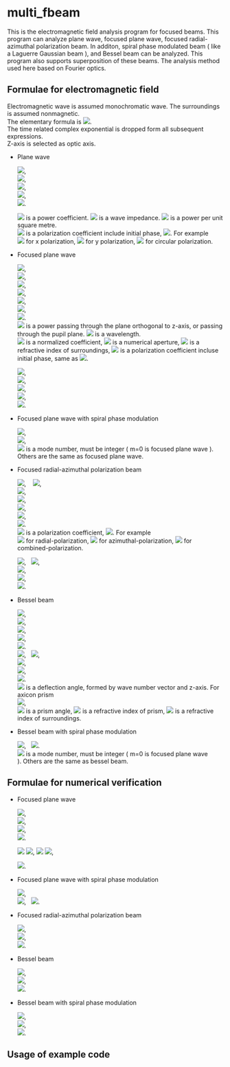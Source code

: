 # multi_fbeam
This is the electromagnetic field analysis program for focused beams.
This program can analyze plane wave, focused plane wave, focused radial-azimuthal polarization beam.
In additon, spiral phase modulated beam ( like a Laguerre Gaussian beam ), and Bessel beam can be analyzed. 
This program also supports superposition of these beams. The analysis method used here based on Fourier optics.

## Formulae for electromagnetic field
Electromagnetic wave is assumed monochromatic wave. 
The surroundings is assumed nonmagnetic.  
The elementary formula is <img src="https://latex.codecogs.com/gif.latex?u(\mathbf{r},t)=u(\mathbf{r})\exp(-i{\omega}t)">.    
The time related complex exponential is dropped form all subsequent expressions.  
Z-axis is selected as optic axis.

- Plane wave  

  <img src="https://latex.codecogs.com/gif.latex?\mathbf{E}(x,y,z)=E_0\mathbf{e}_0\exp(ik_zz)">,  
  <img src="https://latex.codecogs.com/gif.latex?\mathbf{H}(x,y,z)=H_0\mathbf{h}_0\exp(ik_zz)">,  
  <img src="https://latex.codecogs.com/gif.latex?E_0=\sqrt{2ZS}">,  
  <img src="https://latex.codecogs.com/gif.latex?H_0=\frac{E_0}{Z}">,  
  <img src="https://latex.codecogs.com/gif.latex?\mathbf{h}_0=\left(-e_{0y},e_{0x},0\right)">.
  
  <img src="https://latex.codecogs.com/gif.latex?E_0"> is a power coefficient.
  <img src="https://latex.codecogs.com/gif.latex?Z"> is a wave impedance.
  <img src="https://latex.codecogs.com/gif.latex?S"> is a power per unit square metre.  
  <img src="https://latex.codecogs.com/gif.latex?\mathbf{e}_0"> is a polarization coefficient include initial phase,
  <img src="https://latex.codecogs.com/gif.latex?|\mathbf{e}_0|=1">. For example   
  <img src="https://latex.codecogs.com/gif.latex?\mathbf{e}_0=(1,0,0)"> for x polarization,
  <img src="https://latex.codecogs.com/gif.latex?\mathbf{e}_0=(0,1,0)"> for y polarization,
  <img src="https://latex.codecogs.com/gif.latex?\mathbf{e}_0=\left(\frac{1}{\sqrt{2}},\pm\frac{i}{\sqrt{2}},0\right)"> for circular polarization.  


- Focused plane wave  

  <img src="https://latex.codecogs.com/gif.latex?\mathbf{E}(x,y,z)=E_0\int\!\!\!\int_{\Omega}\mathbf{e}(\theta,\phi)\exp\left(ik(x\sin\theta\cos\phi+y\sin\theta\sin\phi+z\cos\theta)\right)\sin\theta\,d(\sin\theta)d\phi">,  
  <img src="https://latex.codecogs.com/gif.latex?\Omega=\left\{(\sin\theta,\phi):0\le\sin\theta\le\frac{\mathrm{NA}}{n},-\pi<\phi\le\pi\right\}">,  
  <img src="https://latex.codecogs.com/gif.latex?e_{x}(\theta,\phi)=e_{px}(\sin^2\phi+\cos\theta\cos^2\phi)+e_{py}\sin\phi\cos\phi(\cos\theta-1)">,  
  <img src="https://latex.codecogs.com/gif.latex?e_{y}(\theta,\phi)=e_{px}(\sin\phi\cos\phi(\cos\theta-1)+e_{py}(\cos\theta\sin^2\phi+\cos^2\phi)">,  
  <img src="https://latex.codecogs.com/gif.latex?e_{z}(\theta,\phi)=-e_{px}\sin\theta\cos\phi-e_{py}\sin\theta\sin\phi">,  
  <img src="https://latex.codecogs.com/gif.latex?E_0=\sqrt{2ZP}\frac{1}{\lambda}">,  
  <img src="https://latex.codecogs.com/gif.latex?\mathbf{e}_p=\sqrt{\frac{1}{\pi}}\frac{n}{\mathrm{NA}}\mathbf{p}_f">.  
  <img src="https://latex.codecogs.com/gif.latex?P"> is a power passing through the plane orthogonal to z-axis, or passing through the pupil plane.
  <img src="https://latex.codecogs.com/gif.latex?\lambda"> is a wavelength.  
  <img src="https://latex.codecogs.com/gif.latex?\mathbf{e}_p"> is a normalized coefficient,
  <img src="https://latex.codecogs.com/gif.latex?\mathrm{NA}"> is a numerical aperture, 
  <img src="https://latex.codecogs.com/gif.latex?n"> is a refractive index of surroundings, 
  <img src="https://latex.codecogs.com/gif.latex?\mathbf{p}_f"> is a polarization coefficient incluse initial phase, same as
  <img src="https://latex.codecogs.com/gif.latex?\mathbf{e}_0">.  
  
  <img src="https://latex.codecogs.com/gif.latex?\mathbf{H}(x,y,z)=H_0\int\!\!\!\int_{\Omega}\mathbf{h}(\theta,\phi)\exp\left(ik(x\sin\theta\cos\phi+y\sin\theta\sin\phi+z\cos\theta)\right)\sin\theta\,d(\sin\theta)d\phi">,  
  <img src="https://latex.codecogs.com/gif.latex?h_x(\theta,\phi)=e_{px}\sin\phi\cos\phi(\cos\theta-1)-e_{py}(\sin^2\phi+\cos\theta\cos^2\phi)">,  
  <img src="https://latex.codecogs.com/gif.latex?h_y(\theta,\phi)=e_{px}(\cos\theta\sin^2\phi+\cos^2\phi)-e_{py}\sin\phi\cos\phi(\cos\theta-1)">,  
  <img src="https://latex.codecogs.com/gif.latex?h_z(\theta,\phi)=-e_{px}\sin\theta\sin\phi+e_{py}\sin\theta\cos\phi">,  
  <img src="https://latex.codecogs.com/gif.latex?H_0=\frac{E_0}{Z}">.  
  
- Focused plane wave with spiral phase modulation

  <img src="https://latex.codecogs.com/gif.latex?\mathbf{E}(x,y,z)=E_0\int\!\!\!\int_{\Omega}\mathbf{e}(\theta,\phi)\exp\left(ik(x\sin\theta\cos\phi+y\sin\theta\sin\phi+z\cos\theta)+im\phi\right)\sin\theta\,d(\sin\theta)d\phi">,  
  <img src="https://latex.codecogs.com/gif.latex?\mathbf{H}(x,y,z)=H_0\int\!\!\!\int_{\Omega}\mathbf{h}(\theta,\phi)\exp\left(ik(x\sin\theta\cos\phi+y\sin\theta\sin\phi+z\cos\theta)+im\phi\right)\sin\theta\,d(\sin\theta)d\phi">,  
  <img src="https://latex.codecogs.com/gif.latex?m"> is a mode number, must be integer ( m=0 is focused plane wave ).  
  Others are the same as focused plane wave.

- Focused radial-azimuthal polarization beam  

  <img src="https://latex.codecogs.com/gif.latex?\mathbf{E}(x,y,z)=E_0\int\!\!\!\int_{\Omega}\mathbf{e}(\theta,\phi)\exp\left(ik(x\sin\theta\cos\phi+y\sin\theta\sin\phi+z\cos\theta)\right)\sin\theta\,d(\sin\theta)d\phi">,  
  <img src="https://latex.codecogs.com/gif.latex?\Omega=\left\{(\sin\theta,\phi):0\le\sin\theta\le\frac{\mathrm{NA}}{n},-\pi<\phi\le\pi\right\}">,  
  <img src="https://latex.codecogs.com/gif.latex?e_x(\theta,\phi)=e_{vr}\cos\theta\cos\phi-e_{va}\sin\phi">,  
  <img src="https://latex.codecogs.com/gif.latex?e_y(\theta,\phi)=e_{vr}\cos\theta\sin\phi+e_{va}\cos\phi">,  
  <img src="https://latex.codecogs.com/gif.latex?e_z(\theta,\phi)=-e_{vr}\sin\theta">,  
  <img src="https://latex.codecogs.com/gif.latex?E_0=\sqrt{2ZP}\frac{1}{\lambda}">,  
  <img src="https://latex.codecogs.com/gif.latex?\mathbf{e}_v=(e_{vr},e_{va})=\sqrt{\frac{1}{\pi}}\frac{n}{\mathrm{NA}}\mathbf{p}_v">.  
  <img src="https://latex.codecogs.com/gif.latex?\mathbf{p}_v"> is a polarization coefficient, 
  <img src="https://latex.codecogs.com/gif.latex?|\mathbf{p}_v|=1">. For example  
  <img src="https://latex.codecogs.com/gif.latex?\mathbf{p}_v=(1,0)"> for radial-polarization, 
  <img src="https://latex.codecogs.com/gif.latex?\mathbf{p}_v=(0,1)"> for azimuthal-polarization, 
  <img src="https://latex.codecogs.com/gif.latex?\mathbf{p}_v=\left(\frac{1}{\sqrt{2}},\frac{1}{\sqrt{2}}\right)"> for combined-polarization.  
  
  <img src="https://latex.codecogs.com/gif.latex?\mathbf{H}(x,y,z)=H_0\int\!\!\!\int_{\Omega}\mathbf{h}(\theta,\phi)\exp\left(ik(x\sin\theta\cos\phi+y\sin\theta\sin\phi+z\cos\theta)\right)\sin\theta\,d(\sin\theta)d\phi">,  
  <img src="https://latex.codecogs.com/gif.latex?h_x(\theta,\phi)=-e_{va}\cos\theta\cos\phi-e_{vr}\sin\phi">,  
  <img src="https://latex.codecogs.com/gif.latex?h_y(\theta,\phi)=-e_{va}\cos\theta\sin\phi+e_{vr}\cos\phi">,  
  <img src="https://latex.codecogs.com/gif.latex?h_z(\theta,\phi)=e_{va}\sin\theta">,  
  <img src="https://latex.codecogs.com/gif.latex?H_0=\frac{E_0}{Z}">.  

- Bessel beam  

  <img src="https://latex.codecogs.com/gif.latex?\mathbf{E}(x,y,z)=E_0\int_0^{2\pi}\mathbf{e}(\theta_d,\phi)\exp\left(ik(x\sin\theta_d\cos\phi+y\sin\theta_d\sin\phi+z\cos\theta_d)\right)\sin\theta_d\,d\phi">,  
  <img src="https://latex.codecogs.com/gif.latex?e_x(\theta_d,\phi)=p_{fx}(\sin^2\phi+\cos\theta_d\cos^2\phi)+p_{fy}\sin\phi\cos\phi(\cos\theta_d-1)">,  
  <img src="https://latex.codecogs.com/gif.latex?e_y(\theta_d,\phi)=p_{fx}\sin\phi\cos\phi(\cos\theta_d-1)+p_{fy}(\cos\theta_d\sin^2\phi+\cos^2\phi)">,  
  <img src="https://latex.codecogs.com/gif.latex?e_z(\theta_d,\phi)=-p_{fx}\sin\theta_d\cos\phi-p_{fy}\sin\theta_d\sin\phi">,  
  <img src="https://latex.codecogs.com/gif.latex?E_0=\sqrt{2ZS}">.  
  <img src="https://latex.codecogs.com/gif.latex?\mathbf{H}(x,y,z)=H_0\int_0^{2\pi}\mathbf{h}(\theta_d,\phi)\exp\left(ik(x\sin\theta_d\cos\phi+y\sin\theta_d\sin\phi+z\cos\theta_d)\right)\sin\theta_d\,d\phi">,  
  <img src="https://latex.codecogs.com/gif.latex?h_x(\theta_d,\phi)=-p_{fy}(\sin^2\phi+\cos\theta_d\cos^2\phi)-p_{fx}\sin\phi\cos\phi(\cos\theta_d-1)">,  
  <img src="https://latex.codecogs.com/gif.latex?h_y(\theta_d,\phi)=-p_{fy}\sin\phi\cos\phi(\cos\theta_d-1)+p_{fx}(\cos\theta_d\sin^2\phi+\cos^2\phi)">,  
  <img src="https://latex.codecogs.com/gif.latex?h_z(\theta_d,\phi)=p_{fy}\sin\theta_d\cos\phi-p_{fx}\sin\theta_d\sin\phi">,  
  <img src="https://latex.codecogs.com/gif.latex?H_0=\frac{E_0}{Z}">.    
  <img src="https://latex.codecogs.com/gif.latex?\theta_d"> is a deflection angle, formed by wave number vector and z-axis. For axicon prism  
  <img src="https://latex.codecogs.com/gif.latex?\theta_d=\sin^{-1}\left(\frac{n_p}{n_s}\sin\theta_p\right)-\theta_p">,  
  <img src="https://latex.codecogs.com/gif.latex?\theta_p"> is a prism angle,
  <img src="https://latex.codecogs.com/gif.latex?n_p"> is a refractive index of prism,
  <img src="https://latex.codecogs.com/gif.latex?n_s"> is a refractive index of surroundings.
  
- Bessel beam with spiral phase modulation  

  <img src="https://latex.codecogs.com/gif.latex?\mathbf{E}(x,y,z)=E_0\int_0^{2\pi}\mathbf{e}(\theta_d,\phi)\exp\left(ik(x\sin\theta_d\cos\phi+y\sin\theta_d\sin\phi+z\cos\theta_d)+im\phi\right)\sin\theta_d\,d\phi">,  
  <img src="https://latex.codecogs.com/gif.latex?\mathbf{H}(x,y,z)=H_0\int_0^{2\pi}\mathbf{h}(\theta_d,\phi)\exp\left(ik(x\sin\theta_d\cos\phi+y\sin\theta_d\sin\phi+z\cos\theta_d)+im\phi\right)\sin\theta_d\,d\phi">.  
  <img src="https://latex.codecogs.com/gif.latex?m"> is a mode number, must be integer ( m=0 is focused plane wave ). Others are the same as bessel beam.
  
  
## Formulae for numerical verification  

- Focused plane wave  

  <img src="https://latex.codecogs.com/gif.latex?E_x(0,0,0)=E_0e_{px}\frac{\pi}{6}\left(2\sin^2\theta_M\cos\theta_M+3\sin^2\theta_M-2\cos\theta_M+2\right)">,  
  <img src="https://latex.codecogs.com/gif.latex?E_y(0,0,0)=E_0e_{py}\frac{\pi}{6}\left(2\sin^2\theta_M\cos\theta_M+3\sin^2\theta_M-2\cos\theta_M+2\right)">,  
  <img src="https://latex.codecogs.com/gif.latex?E_z(0,0,0)=0">,  
  <img src="https://latex.codecogs.com/gif.latex?\sin\theta_M=\frac{\mathrm{NA}}{n}">.
  
  <img src="https://latex.codecogs.com/gif.latex?E_x(0,0,z)=E_0e_{px}\frac{\pi}{k^3z^3}\left[\exp(ikz\cos\theta_M)\left\{ik^2z^2\cos\theta_M(\cos\theta_M+1)-kz(2\cos\theta_M+1)-2i\right\}\right.">    
  <img src="https://latex.codecogs.com/gif.latex?\left.+\exp(ikz)(-2ik^2z^2+2kz+2i)\right]">,  
  <img src="https://latex.codecogs.com/gif.latex?E_y(0,0,z)=E_0e_{py}\frac{\pi}{k^3z^3}\left[\exp(ikz\cos\theta_M)\left\{ik^2z^2\cos\theta_M(\cos\theta_M+1)-kz(2\cos\theta_M+1)-2i\right\}\right.">    
  <img src="https://latex.codecogs.com/gif.latex?\left.+\exp(ikz)(-2ik^2z^2+2kz+2i)\right]">,  
  
  <img src="https://latex.codecogs.com/gif.latex?E_z(0,0,z)=0">.  


- Focused plane wave with spiral phase modulation  

  <img src="https://latex.codecogs.com/gif.latex?E_x(0,0,0)=\begin{cases}E_0\left(2e_{px}+ime_{py}\right)\frac{\pi}{24}\left(2\sin^2\theta_M\cos\theta_M-3\sin^2\theta_M-2\cos\theta_M+2\right),&|m|=2\\0,&|m|\neq2,m\neq0\end{cases}">,  
  <img src="https://latex.codecogs.com/gif.latex?E_y(0,0,0)=\begin{cases}E_0\left(ime_{px}-2e_{py}\right)\frac{\pi}{24}\left(2\sin^2\theta_M\cos\theta_M-3\sin^2\theta_M-2\cos\theta_M+2\right),&|m|=2\\0,&|m|\neq2,m\neq0\end{cases}">,  
  <img src="https://latex.codecogs.com/gif.latex?E_z(0,0,0)=\begin{cases}-E_0(e_{px}+ime_{py})\frac{\pi}{3}\sin^3\theta_M,&|m|=1\\0,&|m|\neq1\end{cases}">.  
  
  
- Focused radial-azimuthal polarization beam  

  <img src="https://latex.codecogs.com/gif.latex?E_x(0,0,0)=0">,  
  <img src="https://latex.codecogs.com/gif.latex?E_y(0,0,0)=0">,  
  <img src="https://latex.codecogs.com/gif.latex?E_z(0,0,0)=-E_0e_{vr}\frac{2\pi}{3}\sin^3\theta_M">.  


- Bessel beam  

  <img src="https://latex.codecogs.com/gif.latex?E_x(0,0,z)=E_0p_{fx}\pi\sin\theta_d(\cos\theta_d+1)\exp(ikz\cos\theta_d)">,  
  <img src="https://latex.codecogs.com/gif.latex?E_y(0,0,z)=E_0p_{fy}\pi\sin\theta_d(\cos\theta_d+1)\exp(ikz\cos\theta_d)">,  
  <img src="https://latex.codecogs.com/gif.latex?E_z(0,0,z)=0">.  
  
  
- Bessel beam with spiral phase modulation   

  <img src="https://latex.codecogs.com/gif.latex?E_x(0,0,z)=\begin{cases}E_0(2p_{fx}+imp_{fy})\frac{\pi}{4}\sin\theta_d(\cos\theta_d-1)\exp(ikz\cos\theta_d),&|m|=2\\0,&|m|\neq2,m\neq0\end{cases}">,  
  <img src="https://latex.codecogs.com/gif.latex?E_y(0,0,z)=\begin{cases}E_0(imp_{fx}-2p_{fy})\frac{\pi}{4}\sin\theta_d(\cos\theta_d-1)\exp(ikz\cos\theta_d),&|m|=2\\0,&|m|\neq2,m\neq0\end{cases}">,  
  <img src="https://latex.codecogs.com/gif.latex?E_z(0,0,z)=\begin{cases}-E_0(p_{fx}+imp_{fy})\pi\sin^2\theta_d\exp(ikz\cos\theta_d),&|m|=1\\0,&|m|\neq1,m\neq0\end{cases}">.  
  
  
## Usage of example code  

  

